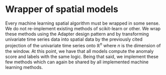 # Wrapper of spatial models

Every machine learning spatial algorithm must be wrapped in some sense. We do not re-implement existing methods of scikit-learn or other. We wrap these methods using the Adapter design pattern and by transforming univariate time series data into spatial data by the previously cited projection of the univariate time series onto $\mathbb{R}^n$ where $n$ is the dimension of the window. At this point, we have that all models compute the anomaly score and labels with the same logic. Being that said, we implement these few methods which can again be shared by all implemented machine learning methods.